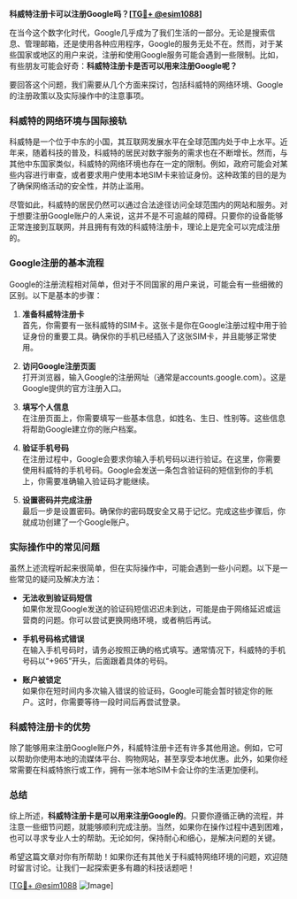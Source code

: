 **科威特注册卡可以注册Google吗？[[TG💪+ @esim1088](https://t.me/s/esim1088)]**

在当今这个数字化时代，Google几乎成为了我们生活的一部分。无论是搜索信息、管理邮箱，还是使用各种应用程序，Google的服务无处不在。然而，对于某些国家或地区的用户来说，注册和使用Google服务可能会遇到一些限制。比如，有些朋友可能会好奇：**科威特注册卡是否可以用来注册Google呢？**

要回答这个问题，我们需要从几个方面来探讨，包括科威特的网络环境、Google的注册政策以及实际操作中的注意事项。

### 科威特的网络环境与国际接轨

科威特是一个位于中东的小国，其互联网发展水平在全球范围内处于中上水平。近年来，随着科技的普及，科威特的居民对数字服务的需求也在不断增长。然而，与其他中东国家类似，科威特的网络环境也存在一定的限制。例如，政府可能会对某些内容进行审查，或者要求用户使用本地SIM卡来验证身份。这种政策的目的是为了确保网络活动的安全性，并防止滥用。

尽管如此，科威特的居民仍然可以通过合法途径访问全球范围内的网站和服务。对于想要注册Google账户的人来说，这并不是不可逾越的障碍。只要你的设备能够正常连接到互联网，并且拥有有效的科威特注册卡，理论上是完全可以完成注册的。

### Google注册的基本流程

Google的注册流程相对简单，但对于不同国家的用户来说，可能会有一些细微的区别。以下是基本的步骤：

1. **准备科威特注册卡**  
   首先，你需要有一张科威特的SIM卡。这张卡是你在Google注册过程中用于验证身份的重要工具。确保你的手机已经插入了这张SIM卡，并且能够正常使用。

2. **访问Google注册页面**  
   打开浏览器，输入Google的注册网址（通常是accounts.google.com）。这是Google提供的官方注册入口。

3. **填写个人信息**  
   在注册页面上，你需要填写一些基本信息，如姓名、生日、性别等。这些信息将帮助Google建立你的账户档案。

4. **验证手机号码**  
   在注册过程中，Google会要求你输入手机号码以进行验证。在这里，你需要使用科威特的手机号码。Google会发送一条包含验证码的短信到你的手机上，你需要准确输入验证码才能继续。

5. **设置密码并完成注册**  
   最后一步是设置密码。确保你的密码既安全又易于记忆。完成这些步骤后，你就成功创建了一个Google账户。

### 实际操作中的常见问题

虽然上述流程听起来很简单，但在实际操作中，可能会遇到一些小问题。以下是一些常见的疑问及解决方法：

- **无法收到验证码短信**  
  如果你发现Google发送的验证码短信迟迟未到达，可能是由于网络延迟或运营商的问题。你可以尝试更换网络环境，或者稍后再试。

- **手机号码格式错误**  
  在输入手机号码时，请务必按照正确的格式填写。通常情况下，科威特的手机号码以“+965”开头，后面跟着具体的号码。

- **账户被锁定**  
  如果你在短时间内多次输入错误的验证码，Google可能会暂时锁定你的账户。这时，你需要等待一段时间后再尝试登录。

### 科威特注册卡的优势

除了能够用来注册Google账户外，科威特注册卡还有许多其他用途。例如，它可以帮助你使用本地的流媒体平台、购物网站，甚至享受本地优惠。此外，如果你经常需要在科威特旅行或工作，拥有一张本地SIM卡会让你的生活更加便利。

### 总结

综上所述，**科威特注册卡是可以用来注册Google的**。只要你遵循正确的流程，并注意一些细节问题，就能够顺利完成注册。当然，如果你在操作过程中遇到困难，也可以寻求专业人士的帮助。无论如何，保持耐心和细心，是解决问题的关键。

希望这篇文章对你有所帮助！如果你还有其他关于科威特网络环境的问题，欢迎随时留言讨论。让我们一起探索更多有趣的科技话题吧！

[[TG💪+ @esim1088](https://t.me/s/esim1088) ![Image](https://i.postimg.cc/4NQfJmqS/Snipaste-2025-05-13-00-14-12.png)]